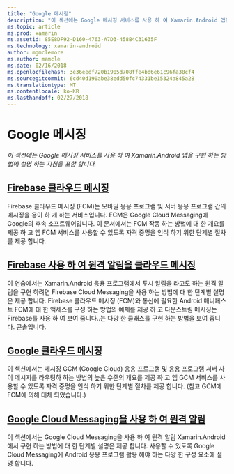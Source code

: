 ```yaml
---
title: "Google 메시징"
description: "이 섹션에는 Google 메시징 서비스를 사용 하 여 Xamarin.Android 앱을 구현 하는 방법에 설명 하는 지침을 포함 합니다."
ms.topic: article
ms.prod: xamarin
ms.assetid: 85E8DF92-D160-4763-A7D3-458B4C31635F
ms.technology: xamarin-android
author: mgmclemore
ms.author: mamcle
ms.date: 02/16/2018
ms.openlocfilehash: 3e36eedf720b1905d708ffe4bd6e61c96fa38cf4
ms.sourcegitcommit: 6cd40d190abe38edd50fc74331be15324a845a28
ms.translationtype: MT
ms.contentlocale: ko-KR
ms.lasthandoff: 02/27/2018
---
```

# <a name="google-messaging"></a>Google 메시징

_이 섹션에는 Google 메시징 서비스를 사용 하 여 Xamarin.Android 앱을 구현 하는 방법에 설명 하는 지침을 포함 합니다._

## <a name="firebase-cloud-messagingfirebase-cloud-messagingmd"></a>[Firebase 클라우드 메시징](firebase-cloud-messaging.md)

Firebase 클라우드 메시징 (FCM)는 모바일 응용 프로그램 및 서버 응용 프로그램 간의 메시징을 용이 하 게 하는 서비스입니다. FCM은 Google Cloud Messaging에 Google의 후속 소프트웨어입니다. 이 문서에서는 FCM 작동 하는 방법에 대 한 개요를 제공 하 고 앱 FCM 서비스를 사용할 수 있도록 자격 증명을 인식 하기 위한 단계별 절차를 제공 합니다.

## <a name="remote-notifications-with-firebase-cloud-messagingremote-notifications-with-fcmmd"></a>[Firebase 사용 하 여 원격 알림을 클라우드 메시징](remote-notifications-with-fcm.md)

이 연습에서는 Xamarin.Android 응용 프로그램에서 푸시 알림을 라고도 하는 원격 알림을 구현 하려면 Firebase Cloud Messaging을 사용 하는 방법에 대 한 단계별 설명은 제공 합니다. Firebase 클라우드 메시징 (FCM)와 통신에 필요한 Android 매니페스트 FCM에 대 한 액세스를 구성 하는 방법의 예제를 제공 하 고 다운스트림 메시징는 Firebase를 사용 하 여 보여 줍니다..는 다양 한 클래스를 구현 하는 방법을 보여 줍니다. 콘솔입니다.

## <a name="google-cloud-messaginggoogle-cloud-messagingmd"></a>[Google 클라우드 메시징](google-cloud-messaging.md)

이 섹션에서는 메시징 GCM (Google Cloud) 응용 프로그램 및 응용 프로그램 서버 사이 메시지를 라우팅하 하는 방법의 높은 수준의 개요를 제공 하 고 앱 GCM 서비스를 사용할 수 있도록 자격 증명을 인식 하기 위한 단계별 절차를 제공 합니다. (참고 GCM에 FCM에 의해 대체 되었습니다.)

## <a name="remote-notifications-with-google-cloud-messagingremote-notifications-with-gcmmd"></a>[Google Cloud Messaging을 사용 하 여 원격 알림](remote-notifications-with-gcm.md)

이 섹션에서는 Google Cloud Messaging을 사용 하 여 원격 알림 Xamarin.Android에서 구현 하는 방법에 대 한 단계별 설명은 제공 합니다.
사용할 수 있도록 Google Cloud Messaging에 Android 응용 프로그램 활용 해야 하는 다양 한 구성 요소에 설명 합니다.


